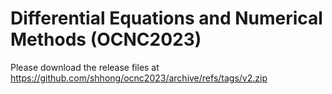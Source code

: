 # Differential Equations and Numerical Methods (OCNC2023)

Please download the release files at https://github.com/shhong/ocnc2023/archive/refs/tags/v2.zip
